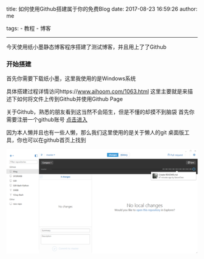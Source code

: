 title: 如何使用Github搭建属于你的免费Blog
date: 2017-08-23 16:59:26
author: me

tags:
    - 教程
    - 博客

---
今天使用纸小墨静态博客程序搭建了测试博客，并且用上了了Github

### 开始搭建

首先你需要下载纸小墨，这里我使用的是Windows系统

具体搭建过程详情访问https://www.aihoom.com/1063.html
这里主要就是来描述下如何将文件上传到Github并使用Github Page

关于Github，熟悉的朋友看到这当然不会陌生，但是不懂的却摸不到脑袋
首先你需要注册一个github账号  [点击进入](https://github.com)

因为本人懒并且也有一些人懒，那么我们这里使用的是关于懒人的git 桌面版工具，你也可以在github首页上找到

![enter description here][1]


  [1]: ./images/github.png "github"
  
  